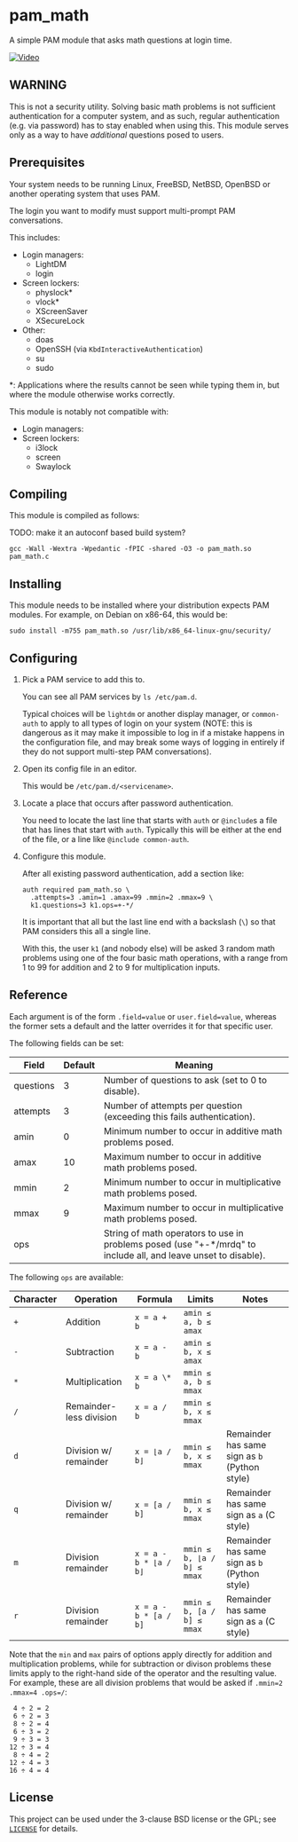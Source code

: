 # pam_math

A simple PAM module that asks math questions at login time.

[![Video](https://img.youtube.com/vi/d78-0j9jLWs/maxresdefault.jpg)](https://youtu.be/d78-0j9jLWs)

## WARNING

This is not a security utility. Solving basic math problems is not
sufficient authentication for a computer system, and as such, regular
authentication (e.g. via password) has to stay enabled when using this.
This module serves only as a way to have *additional* questions posed to
users.

## Prerequisites

Your system needs to be running Linux, FreeBSD, NetBSD, OpenBSD or
another operating system that uses PAM.

The login you want to modify must support multi-prompt PAM
conversations.

This includes:

-   Login managers:
    -   LightDM
    -   login
-   Screen lockers:
    -   physlock\*
    -   vlock\*
    -   XScreenSaver
    -   XSecureLock
-   Other:
    -   doas
    -   OpenSSH (via `KbdInteractiveAuthentication`)
    -   su
    -   sudo

\*: Applications where the results cannot be seen while typing them in,
but where the module otherwise works correctly.

This module is notably not compatible with:

-   Login managers:
-   Screen lockers:
    -   i3lock
    -   screen
    -   Swaylock

<!--
To be tested:

-   Entrance
-   GDM
-   LXDM
-   SDDM
-   XDM
-->

## Compiling

This module is compiled as follows:

TODO: make it an autoconf based build system?

    gcc -Wall -Wextra -Wpedantic -fPIC -shared -O3 -o pam_math.so pam_math.c

## Installing

This module needs to be installed where your distribution expects PAM
modules. For example, on Debian on x86-64, this would be:

    sudo install -m755 pam_math.so /usr/lib/x86_64-linux-gnu/security/

## Configuring

1.  Pick a PAM service to add this to.

    You can see all PAM services by `ls /etc/pam.d`.

    Typical choices will be `lightdm` or another display manager, or
    `common-auth` to apply to all types of login on your system (NOTE:
    this is dangerous as it may make it impossible to log in if a
    mistake happens in the configuration file, and may break some ways
    of logging in entirely if they do not support multi-step PAM
    conversations).

2.  Open its config file in an editor.

    This would be `/etc/pam.d/<servicename>`.

3.  Locate a place that occurs after password authentication.

    You need to locate the last line that starts with `auth` or
    `@include`s a file that has lines that start with `auth`. Typically
    this will be either at the end of the file, or a line like
    `@include common-auth`.

4.  Configure this module.

    After all existing password authentication, add a section like:

        auth required pam_math.so \
          .attempts=3 .amin=1 .amax=99 .mmin=2 .mmax=9 \
          k1.questions=3 k1.ops=+-*/

    It is important that all but the last line end with a backslash
    (`\`) so that PAM considers this all a single line.

    With this, the user `k1` (and nobody else) will be asked 3 random
    math problems using one of the four basic math operations, with a
    range from 1 to 99 for addition and 2 to 9 for multiplication
    inputs.

    <!--
    TODO:
    More complex examples can be found in the [`examples`](examples/)
    directory.
    -->

## Reference

Each argument is of the form `.field=value` or `user.field=value`,
whereas the former sets a default and the latter overrides it for that
specific user.

The following fields can be set:

| Field     | Default | Meaning                                                                                                         |
|-----------|---------|-----------------------------------------------------------------------------------------------------------------|
| questions | 3       | Number of questions to ask (set to 0 to disable).                                                               |
| attempts  | 3       | Number of attempts per question (exceeding this fails authentication).                                          |
| amin      | 0       | Minimum number to occur in additive math problems posed.                                                        |
| amax      | 10      | Maximum number to occur in additive math problems posed.                                                        |
| mmin      | 2       | Minimum number to occur in multiplicative math problems posed.                                                  |
| mmax      | 9       | Maximum number to occur in multiplicative math problems posed.                                                  |
| ops       |         | String of math operators to use in problems posed (use "+-\*/mrdq" to include all, and leave unset to disable). |

The following `ops` are available:

| Character | Operation               | Formula               | Limits                     | Notes                                         |
|-----------|-------------------------|-----------------------|----------------------------|-----------------------------------------------|
| `+`       | Addition                | `x = a + b`           | `amin ≤ a, b ≤ amax`       |                                               |
| `-`       | Subtraction             | `x = a - b`           | `amin ≤ b, x ≤ amax`       |                                               |
| `*`       | Multiplication          | `x = a \* b`          | `mmin ≤ a, b ≤ mmax`       |                                               |
| `/`       | Remainder-less division | `x = a / b`           | `mmin ≤ b, x ≤ mmax`       |                                               |
| `d`       | Division w/ remainder   | `x = ⌊a / b⌋`         | `mmin ≤ b, x ≤ mmax`       | Remainder has same sign as `b` (Python style) |
| `q`       | Division w/ remainder   | `x = [a / b]`         | `mmin ≤ b, x ≤ mmax`       | Remainder has same sign as `a` (C style)      |
| `m`       | Division remainder      | `x = a - b * ⌊a / b⌋` | `mmin ≤ b, ⌊a / b⌋ ≤ mmax` | Remainder has same sign as `b` (Python style) |
| `r`       | Division remainder      | `x = a - b * [a / b]` | `mmin ≤ b, [a / b] ≤ mmax` | Remainder has same sign as `a` (C style)      |

Note that the `min` and `max` pairs of options apply directly for
addition and multiplication problems, while for subtraction or divison
problems these limits apply to the right-hand side of the operator and
the resulting value. For example, these are all division problems that
would be asked if `.mmin=2 .mmax=4 .ops=/`:

     4 ÷ 2 = 2
     6 ÷ 2 = 3
     8 ÷ 2 = 4
     6 ÷ 3 = 2
     9 ÷ 3 = 3
    12 ÷ 3 = 4
     8 ÷ 4 = 2
    12 ÷ 4 = 3
    16 ÷ 4 = 4

## License

This project can be used under the 3-clause BSD license or the GPL; see
[`LICENSE`](LICENSE) for details.
